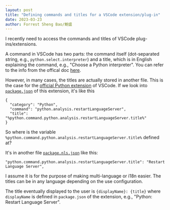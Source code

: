 ```yaml
---
layout: post
title: "Defining commands and titles for a VSCode extension/plug-in"
date: 2023-03-23
author: Forrest Sheng Bao/鮑盛
---
```


I recently need to access the commands and titles of VSCode plug-ins/extensions. 

A command in VSCode has two parts: the command itself (dot-separated string, e.g., `python.select.interpreter`) and a title, which is in English explaining the command, e.g., "Choose a Python interpreter". You can refer to the info from the offical doc [here](https://code.visualstudio.com/api/extension-guides/command#creating-a-user-facing-command). 

However, in many cases, the titles are actually stored in another file. This is the case for the [official Python extension](https://github.com/microsoft/vscode-python) of VSCode. If we look into [`package.json`](https://github.com/microsoft/vscode-python/blob/main/package.json#L241) of this extension, it's like this

```
{
  "category": "Python",
  "command": "python.analysis.restartLanguageServer",
  "title": "%python.command.python.analysis.restartLanguageServer.title%"
}
```

So where is the variable `%python.command.python.analysis.restartLanguageServer.title%` defined at? 

It's in another file [`package.nls.json`](https://github.com/microsoft/vscode-python/blob/main/package.nls.json) like this: 
```
"python.command.python.analysis.restartLanguageServer.title": "Restart Language Server",

```
 I assume it is for the purpose of making multi-language or i18n easier. The titles can be in any language depending on the use configuration. 

The title eventually displayed to the user is `{displayName}: {title}` where `displayName` is defined in `package.json` of the extension, e.g., "Python: Restart Language Server". 

